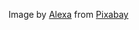 Image by <a href="https://pixabay.com/users/alexas_fotos-686414/?utm_source=link-attribution&utm_medium=referral&utm_campaign=image&utm_content=2827889">Alexa</a> from <a href="https://pixabay.com//?utm_source=link-attribution&utm_medium=referral&utm_campaign=image&utm_content=2827889">Pixabay</a>